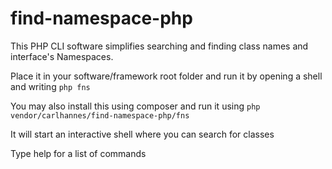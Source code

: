 # find-namespace-php

This PHP CLI software simplifies searching and finding class names and interface's Namespaces.

Place it in your software/framework root folder and run it by opening a shell and writing `php fns`

You may also install this using composer and run it using
`php vendor/carlhannes/find-namespace-php/fns`

It will start an interactive shell where you can search for classes

Type help for a list of commands
